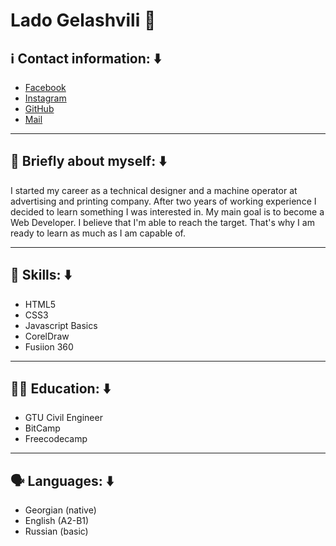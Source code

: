 # Lado Gelashvili 👋

##  ℹ️ Contact information: ⬇️

 - [Facebook](brokenLink)  
 - [Instagram](brokenLink)  
 - [GitHub](https://github.com/LGellson)  
 - [Mail](lado@example.com)  

***

## 📖 Briefly about myself: ⬇️

I started my career as a technical designer and a machine operator at advertising and printing company. After two years of working experience I decided to learn something I was interested in. My main goal is to become a Web Developer. I believe that I'm able to reach the target. That's why I am ready to learn as much as I am capable of.

***

## 🤹 Skills: ⬇️

- HTML5  
- CSS3  
- Javascript Basics  
- CorelDraw  
- Fusiion 360

***

## 🧑‍🎓 Education: ⬇️

- GTU Civil Engineer  
- BitCamp  
- Freecodecamp  

***

## 🗣️ Languages: ⬇️

- Georgian (native)  
- English (A2-B1)  
- Russian (basic)